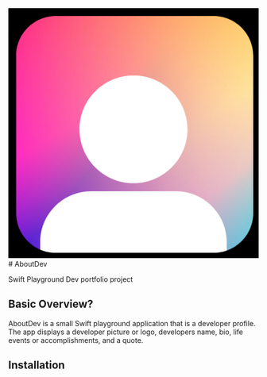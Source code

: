 <img src="assets/AboutDevIcon.png">
# AboutDev

 Swift Playground Dev portfolio project
 
 ## Basic Overview?
 
 AboutDev is a small Swift playground application that is a developer profile. The app displays a developer picture or logo, developers name, bio, life events or accomplishments, and a quote.
 
 ## Installation


